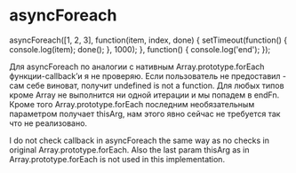 # asyncForeach

asyncForeach([1, 2, 3], function(item, index, done) {
    setTimeout(function() {
        console.log(item);
        done();
    }, 1000);
}, function() {
    console.log('end');
});


Для asyncForeach по аналогии с нативным Array.prototype.forEach функции-callback’и я не проверяю. 
Если пользователь не предоставил - сам себе виноват, получит undefined is not a function.
Для любых типов кроме Array не выполнится ни одной итерации и мы попадем в endFn.
Кроме того Array.prototype.forEach последним необязательным параметром получает thisArg, нам этого явно сейчас не требуется так что не реализовано.

I do not check callback in asyncForeach the same way as no checks in original Array.prototype.forEach.
Also the last param thisArg as in Array.prototype.forEach is not used in this implementation.